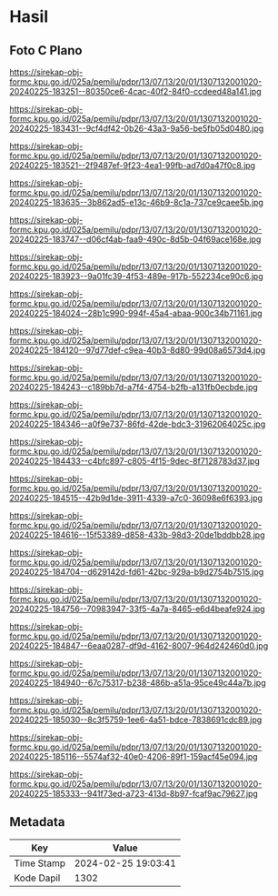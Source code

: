 # Hasil

## Foto C Plano

https://sirekap-obj-formc.kpu.go.id/025a/pemilu/pdpr/13/07/13/20/01/1307132001020-20240225-183251--80350ce6-4cac-40f2-84f0-ccdeed48a141.jpg

https://sirekap-obj-formc.kpu.go.id/025a/pemilu/pdpr/13/07/13/20/01/1307132001020-20240225-183431--9cf4df42-0b26-43a3-9a56-be5fb05d0480.jpg

https://sirekap-obj-formc.kpu.go.id/025a/pemilu/pdpr/13/07/13/20/01/1307132001020-20240225-183521--2f9487ef-9f23-4ea1-99fb-ad7d0a47f0c8.jpg

https://sirekap-obj-formc.kpu.go.id/025a/pemilu/pdpr/13/07/13/20/01/1307132001020-20240225-183635--3b862ad5-e13c-46b9-8c1a-737ce9caee5b.jpg

https://sirekap-obj-formc.kpu.go.id/025a/pemilu/pdpr/13/07/13/20/01/1307132001020-20240225-183747--d06cf4ab-faa9-490c-8d5b-04f69ace168e.jpg

https://sirekap-obj-formc.kpu.go.id/025a/pemilu/pdpr/13/07/13/20/01/1307132001020-20240225-183923--9a01fc39-4f53-489e-917b-552234ce90c6.jpg

https://sirekap-obj-formc.kpu.go.id/025a/pemilu/pdpr/13/07/13/20/01/1307132001020-20240225-184024--28b1c990-994f-45a4-abaa-900c34b71161.jpg

https://sirekap-obj-formc.kpu.go.id/025a/pemilu/pdpr/13/07/13/20/01/1307132001020-20240225-184120--97d77def-c9ea-40b3-8d80-99d08a6573d4.jpg

https://sirekap-obj-formc.kpu.go.id/025a/pemilu/pdpr/13/07/13/20/01/1307132001020-20240225-184243--c189bb7d-a7f4-4754-b2fb-a131fb0ecbde.jpg

https://sirekap-obj-formc.kpu.go.id/025a/pemilu/pdpr/13/07/13/20/01/1307132001020-20240225-184346--a0f9e737-86fd-42de-bdc3-31962064025c.jpg

https://sirekap-obj-formc.kpu.go.id/025a/pemilu/pdpr/13/07/13/20/01/1307132001020-20240225-184433--c4bfc897-c805-4f15-9dec-8f7128783d37.jpg

https://sirekap-obj-formc.kpu.go.id/025a/pemilu/pdpr/13/07/13/20/01/1307132001020-20240225-184515--42b9d1de-3911-4339-a7c0-36098e6f6393.jpg

https://sirekap-obj-formc.kpu.go.id/025a/pemilu/pdpr/13/07/13/20/01/1307132001020-20240225-184616--15f53389-d858-433b-98d3-20de1bddbb28.jpg

https://sirekap-obj-formc.kpu.go.id/025a/pemilu/pdpr/13/07/13/20/01/1307132001020-20240225-184704--d629142d-fd61-42bc-929a-b9d2754b7515.jpg

https://sirekap-obj-formc.kpu.go.id/025a/pemilu/pdpr/13/07/13/20/01/1307132001020-20240225-184756--70983947-33f5-4a7a-8465-e6d4beafe924.jpg

https://sirekap-obj-formc.kpu.go.id/025a/pemilu/pdpr/13/07/13/20/01/1307132001020-20240225-184847--6eaa0287-df9d-4162-8007-964d242460d0.jpg

https://sirekap-obj-formc.kpu.go.id/025a/pemilu/pdpr/13/07/13/20/01/1307132001020-20240225-184940--67c75317-b238-486b-a51a-95ce49c44a7b.jpg

https://sirekap-obj-formc.kpu.go.id/025a/pemilu/pdpr/13/07/13/20/01/1307132001020-20240225-185030--8c3f5759-1ee6-4a51-bdce-7838691cdc89.jpg

https://sirekap-obj-formc.kpu.go.id/025a/pemilu/pdpr/13/07/13/20/01/1307132001020-20240225-185116--5574af32-40e0-4206-89f1-159acf45e094.jpg

https://sirekap-obj-formc.kpu.go.id/025a/pemilu/pdpr/13/07/13/20/01/1307132001020-20240225-185333--941f73ed-a723-413d-8b97-fcaf9ac79627.jpg


## Metadata

| Key        | Value               |
| ---------- | ------------------- |
| Time Stamp | 2024-02-25 19:03:41 |
| Kode Dapil | 1302                |



